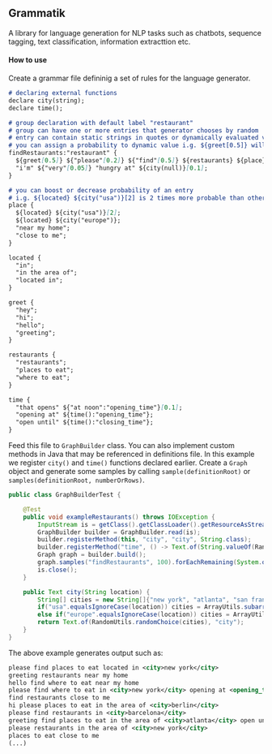 ## Grammatik

A library for language generation for NLP tasks such as chatbots, sequence tagging, text classification, information extracttion etc.

#### How to use

Create a grammar file defininig a set of rules for the language generator. 

```markdown
# declaring external functions
declare city(string);
declare time();

# group declaration with default label "restaurant"
# group can have one or more entries that generator chooses by random
# entry can contain static strings in quotes or dynamically evaluated values
# you can assign a probability to dynamic value i.g. ${greet[0.5]} will occur only half of the times
findRestaurants:"restaurant" {
  ${greet[0.5]} ${"please"[0.2]} ${"find"[0.5]} ${restaurants} ${place} ${time[0.2]};
  "i'm" ${"very"[0.05]} "hungry at" ${city(null)}[0.1];
}

# you can boost or decrease probability of an entry
# i.g. ${located} ${city("usa")}[2] is 2 times more probable than other options
place {
  ${located} ${city("usa")}[2];
  ${located} ${city("europe")};
  "near my home";
  "close to me";
}

located {
  "in";
  "in the area of";
  "located in";
}

greet {
  "hey";
  "hi";
  "hello";
  "greeting";
}

restaurants {
  "restaurants";
  "places to eat";
  "where to eat";
}

time {
  "that opens" ${"at noon":"opening_time"}[0.1];
  "opening at" ${time():"opening_time"};
  "open until" ${time():"closing_time"};
}
```

Feed this file to `GraphBuilder` class.
You can also implement custom methods in Java that may be referenced in definitions file. 
In this example we register `city()` and `time()` functions declared earlier.
Create a `Graph` object and generate some samples by calling `sample(definitionRoot)` or `samples(definitionRoot, numberOrRows)`.

```java
public class GraphBuilderTest {

    @Test
    public void exampleRestaurants() throws IOException {
        InputStream is = getClass().getClassLoader().getResourceAsStream("restaurants.txt");
        GraphBuilder builder = GraphBuilder.read(is);
        builder.registerMethod(this, "city", "city", String.class);
        builder.registerMethod("time", () -> Text.of(String.valueOf(RandomUtils.randomInt(1, 10)) + " pm"));
        Graph graph = builder.build();
        graph.samples("findRestaurants", 100).forEachRemaining(System.out::println);
        is.close();
    }

    public Text city(String location) {
        String[] cities = new String[]{"new york", "atlanta", "san francisco", "paris", "rome", "berlin", "barcelona"};
        if("usa".equalsIgnoreCase(location)) cities = ArrayUtils.subarray(cities, 0, 3);
        else if("europe".equalsIgnoreCase(location)) cities = ArrayUtils.subarray(cities, 3, cities.length);
        return Text.of(RandomUtils.randomChoice(cities), "city");
    }
}
```

The above example generates output such as:

```xml
please find places to eat located in <city>new york</city>
greeting restaurants near my home
hello find where to eat near my home
please find where to eat in <city>new york</city> opening at <opening_time>5 pm</opening_time>
find restaurants close to me
hi please places to eat in the area of <city>berlin</city>
please find restaurants in <city>barcelona</city>
greeting find places to eat in the area of <city>atlanta</city> open until <closing_time>7 pm</closing_time>
please restaurants in the area of <city>new york</city>
places to eat close to me
(...)
```
